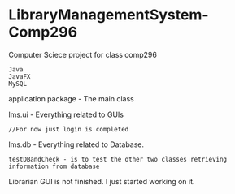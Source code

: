 # LibraryManagementSystem-Comp296
Computer Sciece project for class comp296


    Java
    JavaFX
    MySQL



application package - The main class


lms.ui - Everything related to GUIs 


    //For now just login is completed


lms.db - Everything related to Database.


    testDBandCheck - is to test the other two classes retrieving information from database
    
    
    
    
Librarian GUI is not finished. I just started working on it.

